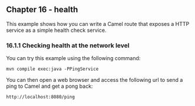 Chapter 16 - health
-------------------

This example shows how you can write a Camel route that exposes a HTTP service as a simple health check service.

### 16.1.1 Checking health at the network level

You can try this example using the following command:

    mvn compile exec:java -PPingService

You can then open a web browser and access the following url to send a ping to Camel and get a pong back:

    http://localhost:8080/ping

